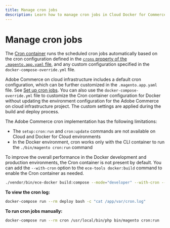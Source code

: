 ```yaml
---
title: Manage cron jobs
description: Learn how to manage cron jobs in Cloud Docker for Commerce.
---
```


# Manage cron jobs

The [Cron container](../containers/cli.md#cron-container) runs the scheduled cron jobs automatically based on the cron configuration defined in the [`crons` property of the `.magento.app.yaml` file](https://experienceleague.adobe.com/docs/commerce-cloud-service/user-guide/configure/app/properties/crons-property.html), and any custom configuration specified in the `docker-compose-override.yml` file.

<InlineAlert variant="info" slots="text"/>

Adobe Commerce on cloud infrastructure includes a default cron configuration, which can be further customized in the `.magento.app.yaml` file. See [Set up cron jobs](https://experienceleague.adobe.com/docs/commerce-cloud-service/user-guide/configure/app/properties/crons-property.html#set-up-cron-jobs). You can also use the `docker-compose-override.yml` file to customize the Cron container configuration for Docker without updating the environment configuration for the Adobe Commerce on cloud infrastructure project. The custom settings are applied during the build and deploy process.

The Adobe Commerce cron implementation has the following limitations:

-  The `setup:cron:run` and `cron:update` commands are not available on Cloud and Docker for Cloud environments
-  In the Docker environment, cron works only with the CLI container to run the `./bin/magento cron:run` command

To improve the overall performance in the Docker development and production environments, the Cron container is not present by default. You can add the `--with-cron` option to the `ece-tools docker:build` command to enable the Cron container as needed.

```bash
./vendor/bin/ece-docker build:compose --mode="developer" --with-cron --sync-engine="mutagen"
```

**To view the cron log:**

```bash
docker-compose run --rm deploy bash -c "cat /app/var/cron.log"
```

**To run cron jobs manually:**

```bash
docker-compose run --rm cron /usr/local/bin/php bin/magento cron:run
```
